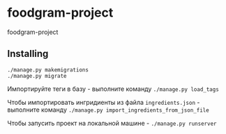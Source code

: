# foodgram-project
foodgram-project

## Installing

`./manage.py makemigrations`  
`./manage.py migrate`  

Импортируйте теги в базу - выполните команду `./manage.py load_tags`  

Чтобы импортировать ингридиенты из файла `ingredients.json` - выполните команду
`./manage.py import_ingredients_from_json_file`

Чтобы запусить проект на локальной машине - `./manage.py runserver`
